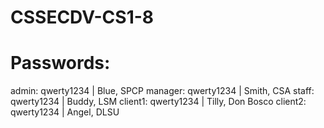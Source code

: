 # CSSECDV-CS1-8

# Passwords:

admin: qwerty1234 | Blue, SPCP
manager: qwerty1234 | Smith, CSA
staff: qwerty1234 | Buddy, LSM
client1: qwerty1234 | Tilly, Don Bosco
client2: qwerty1234 | Angel, DLSU
